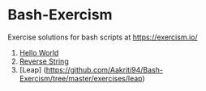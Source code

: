 # Bash-Exercism
 Exercise solutions for bash scripts at https://exercism.io/

1. [Hello World](https://github.com/Aakriti94/Bash-Exercism/tree/master/exercises/hello-world)
2. [Reverse String](https://github.com/Aakriti94/Bash-Exercism/tree/master/exercises/reverse-string) 
3. [Leap] (https://github.com/Aakriti94/Bash-Exercism/tree/master/exercises/leap)
